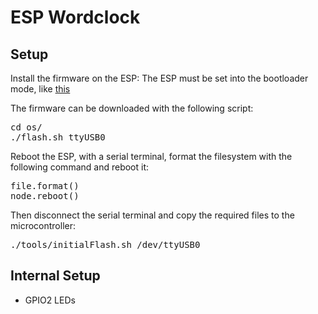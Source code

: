 # ESP Wordclock
## Setup

Install the firmware on the ESP:
The ESP must be set into the bootloader mode, like [this](https://www.ccc-mannheim.de/wiki/ESP8266#Boot_Modi)

The firmware can be downloaded with the following script:
<pre>
cd os/
./flash.sh ttyUSB0
</pre>

Reboot the ESP, with a serial terminal,
format the filesystem with the following command and reboot it:
<pre>
file.format()
node.reboot()
</pre>

Then disconnect the serial terminal and copy the required files to the microcontroller:
<pre>
./tools/initialFlash.sh /dev/ttyUSB0
</pre>

## Internal Setup
* GPIO2     LEDs
